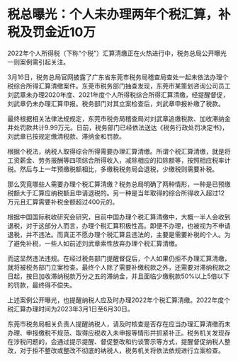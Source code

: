 # 税总曝光：个人未办理两年个税汇算，补税及罚金近10万

2022年个人所得税（下称“个税”）汇算清缴正在火热进行中，税务总局公开曝光一则案例需引起关注。

3月16日，税务总局官网披露了广东省东莞市税务局稽查局查处一起未依法办理个税综合所得汇算清缴案件。东莞市税务部门抽查发现，东莞市某策划咨询公司员工刘武章未办理2020年度、2021年度个人所得税综合所得汇算清缴，经提醒督促，刘武章仍未办理汇算申报。税务部门对其立案检查后，刘武章申报补缴了税款。

最终根据相关法律法规规定，东莞市税务局稽查局对刘武章追缴税款、加收滞纳金并处罚款共计9.99万元。日前，税务部门已经依法送达《税务行政处罚决定书》，刘武章已按规定缴清税款、滞纳金和罚款。

根据个税法，纳税人取得综合所得需要办理汇算清缴。所谓个税汇算清缴，就是将工资薪金、劳务报酬等四项综合所得收入，减除相应的扣除额等，按照相应税率计税。然后与上一年预缴税额相比，多缴税税务局会退税，少缴税则需要补税。

那么究竟哪些人需要办理个税汇算清缴？税务总局明确了两种情形，一种是已预缴税额大于汇算应纳税额且申请退税的。另一种是当年取得的综合所得收入超过12万元且汇算需要补税金额超过400元的。

根据中国国际税收研究会研究，目前中国办理个税汇算清缴中，大概一半人会收到退税，对于这部分人而言，办理个税汇算积极性高。即便不办理，也被视为不申请退税，并不违法。而真正不愿办理个税汇算且违法的，主要是需要补税的个人。为了避免补税，一些人如前述刘武章索性放弃办理个税汇算清缴。

而这显然违法违规。在经过税务部门提醒督促后，个人如果仍拒不办理汇算清缴，就将被税务部门立案检查。最终个人除了需要补缴税款之外，还需要对滞纳税款之日起，按日加收滞纳税款万分之五的滞纳金，并且面临少缴税款50%以上5倍以下的罚款，最终得不偿失。

上述案例公开曝光，也提醒纳税人应及时办理2022年个税汇算清缴。2022年度个税汇算办理时间为2023年3月1日至6月30日。

东莞市税务局相关负责人提醒纳税人，请及时核查是否存在应当办理汇算清缴而未办理、申报缴税不规范、取得应税收入未申报等情形并抓紧补正。税务机关发现存在涉税问题的，会通过提示提醒、督促整改和约谈警示等方式，提醒督促纳税人整改，对于拒不整改或整改不彻底的纳税人，税务机关将依法依规进行立案检查。

